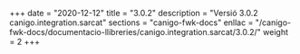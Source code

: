 +++
date        = "2020-12-12"
title       = "3.0.2"
description = "Versió 3.0.2 canigo.integration.sarcat"
sections    = "canigo-fwk-docs"
enllac		= "/canigo-fwk-docs/documentacio-llibreries/canigo.integration.sarcat/3.0.2/"
weight		= 2
+++
